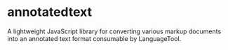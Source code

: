 # annotatedtext
A lightweight JavaScript library for converting various markup documents into an annotated text format consumable by LanguageTool.
